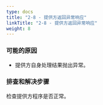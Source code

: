 ```yaml
---
type: docs
title: "2-8 - 提供方返回异常响应"
linkTitle: "2-8 - 提供方返回异常响应"
weight: 8
---
```


### 可能的原因

* 提供方自身处理结果抛出异常。

### 排查和解决步骤

检查提供方程序是否正常。



